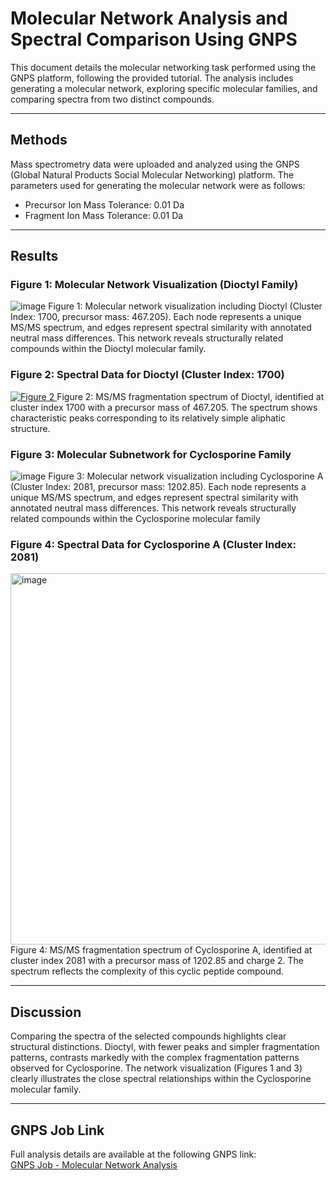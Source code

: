 # Molecular Network Analysis and Spectral Comparison Using GNPS

This document details the molecular networking task performed using the GNPS platform, following the provided tutorial. The analysis includes generating a molecular network, exploring specific molecular families, and comparing spectra from two distinct compounds.

---

## Methods

Mass spectrometry data were uploaded and analyzed using the GNPS (Global Natural Products Social Molecular Networking) platform. The parameters used for generating the molecular network were as follows:
- Precursor Ion Mass Tolerance: 0.01 Da  
- Fragment Ion Mass Tolerance: 0.01 Da  

---

## Results

### Figure 1: Molecular Network Visualization (Dioctyl Family)

![image](https://github.com/user-attachments/assets/7ae326fc-9270-41da-b772-e39f7e02b457)
Figure 1: Molecular network visualization including Dioctyl (Cluster Index: 1700, precursor mass: 467.205). Each node represents a unique MS/MS spectrum, and edges represent spectral similarity with annotated neutral mass differences. This network reveals structurally related compounds within the Dioctyl molecular family.

### Figure 2: Spectral Data for Dioctyl (Cluster Index: 1700)

[![Figure 2](URL_TO_IMAGE_2)  ](https://files09.oaiusercontent.com/file-W1ig8eVsrF6r3xZfDTunJQ?se=2025-07-09T19%3A29%3A12Z&sp=r&sv=2024-08-04&sr=b&rscc=max-age%3D299%2C%20immutable%2C%20private&rscd=attachment%3B%20filename%3D4f0bece4-4c48-4ce2-8300-8aaef288694d.png&sig=uE%2B9kgVXODVdlYgmwFF06Y9wLA9s7MGtyYMvWGNQI9I%3D)
Figure 2: MS/MS fragmentation spectrum of Dioctyl, identified at cluster index 1700 with a precursor mass of 467.205. The spectrum shows characteristic peaks corresponding to its relatively simple aliphatic structure.

### Figure 3: Molecular Subnetwork for Cyclosporine Family

![image](https://github.com/user-attachments/assets/2f744070-f9a6-4eb2-a662-1b81268e7a75)
Figure 3: Molecular network visualization including Cyclosporine A (Cluster Index: 2081, precursor mass: 1202.85). Each node represents a unique MS/MS spectrum, and edges represent spectral similarity with annotated neutral mass differences. This network reveals structurally related compounds within the Cyclosporine molecular family

### Figure 4: Spectral Data for Cyclosporine A (Cluster Index: 2081)

<img width="594" alt="image" src="https://github.com/user-attachments/assets/6d9c7600-d1a7-4277-abc0-a880c90b1370" />
Figure 4:  MS/MS fragmentation spectrum of Cyclosporine A, identified at cluster index 2081 with a precursor mass of 1202.85 and charge 2. The spectrum reflects the complexity of this cyclic peptide compound.

---

## Discussion
Comparing the spectra of the selected compounds highlights clear structural distinctions. Dioctyl, with fewer peaks and simpler fragmentation patterns, contrasts markedly with the complex fragmentation patterns observed for Cyclosporine. The network visualization (Figures 1 and 3) clearly illustrates the close spectral relationships within the Cyclosporine molecular family.

---

## GNPS Job Link
Full analysis details are available at the following GNPS link:  
[GNPS Job - Molecular Network Analysis](https://gnps.ucsd.edu/ProteoSAFe/status.jsp?task=fbda6e81c131475a80fe221faba05ddb)
